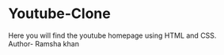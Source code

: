 # Youtube-Clone
Here you will find the youtube homepage using HTML and CSS.
<br>
Author- Ramsha khan

